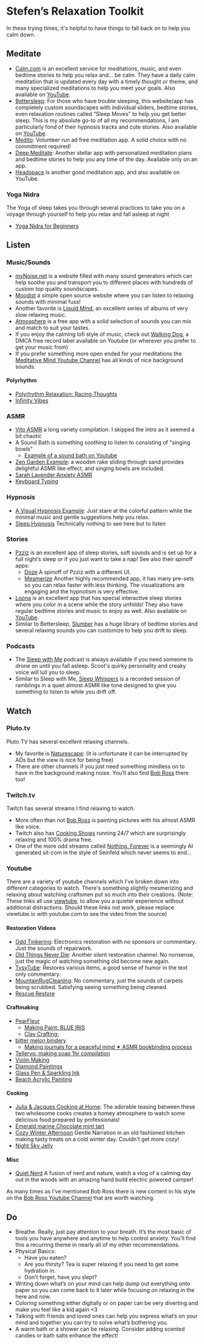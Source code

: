 ﻿# Stefen’s Relaxation Toolkit

In these trying times, it's helpful to have things to fall back on to help you calm down.

## Meditate

- [Calm.com](https://www.calm.com) is an excellent service for meditations, music, and even bedtime stories to help you relax and… be calm. They have a daily calm meditation that is updated every day with a timely thought or theme, and many specialized meditations to help you meet your goals. Also available on [YouTube](https://www.viewtube.io/user/calmdotcom).
- [Bettersleep](http://bettersleep.com/): For those who have trouble sleeping, this website/app has completely custom soundscapes with individual sliders, bedtime stories, even relaxation routines called “Sleep Moves” to help you get better sleep. This is my absolute go-to of all my recommendations, I am particularly fond of their hypnosis tracks and cute stories. Also available on [YouTube](https://www.viewtube.io/user/utopiansounds).
- [Medito](https://meditofoundation.org/medito-app): Volunteer run ad free meditation app. A solid choice with no commitment required!
- [Deep Meditate](https://deepmeditate.com): Another stellar app with personalized meditation plans and bedtime stories to help you any time of the day. Available only on an app.
- [Headspace](https://www.headspace.com) is another good meditation app, and also available on YouTube.

### Yoga Nidra
The Yoga of sleep takes you through several practices to take you on a voyage through yourself to help you relax and fall asleep at night
- [Yoga Nidra for Beginners](https://www.youtube.com/watch?v=zjm-LqavvZo)

## Listen

### Music/Sounds
- [myNoise.net](http://mynoise.net/) is a website filled with many sound generators which can help soothe you and transport you to different places with hundreds of custom top quality soundscapes.
- [Moodist](https://moodist.app/) a simple open source website where you can listen to relaxing sounds with minimal fuss!
- Another favorite is [Liquid Mind](https://www.viewtube.io/channel/UCgogqJdyUFxNWjdD69kyE5Q), an excellent series of albums of very slow relaxing music.
- [Atmosphere](https://peakpocketstudios.com) is a free app with a solid selection of sounds you can mix and match to suit your tastes.
- If you enjoy the calming lofi style of music, check out [Walking Dog](https://www.viewtube.io/c/WalkingDogMusic), a DMCA free record label available on Youtube (or wherever you prefer to get your music from)
- If you prefer something more open ended for your meditations the [Meditative Mind Youtube Channel](https://www.viewtube.io/c/TheMeditativeMind) has all kinds of nice background sounds.
#### Polyrhythm
- [Polyrhythm Relaxation: Racing Thoughts](https://www.viewtube.io/watch?v=ocLD9VbwVKw)
- [Infinity Vibes](https://www.viewtube.io/watch?v=Ep1oB2GYJ0c)

### ASMR
- [Vito ASMR](https://viewtube.io/watch?v=NkKyY3eqll0?t=223&si=DozQfevujQsbso4X) a long variety compilation. I skipped the intro as it seemed a bit chaotic
- A Sound Bath is something soothing to listen to consisting of "singing bowls"
  - [Example of a sound bath on Youtube](https://www.viewtube.io/watch?v=-BlO514Iwvo)
- [Zen Garden Example](https://www.viewtube.io/watch?v=wxflcCxqebU): a wooden rake sliding through sand provides delightful ASMR like effect, and singing bowls are included.
- [Sarah Lavender Anxiety ASMR](https://www.viewtube.io/watch?v=BuTdBAM3rOw)
- [Keyboard Typing](https://www.viewtube.io/watch?v=l4XclA2-FKg)

### Hypnosis
- [A Visual Hypnosis Example](https://www.viewtube.io/watch?v=it5WX2gxXP4): Just stare at the colorful pattern while the minimal music and gentle suggestions help you relax.
- [Sleep Hypnosis](https://www.viewtube.io/watch?v=5_WLGc5K3d0) Technically nothing to see here but to listen

### Stories

- [Pzziz](https://pzizz.com) is an excellent app of sleep stories, soft sounds and is set up for a full night’s sleep or if you just want to take a nap! See also their spinoff apps:
  - [Doze](https://dozeapp.com/) A spinoff of Pzziz with a different UI.
  - [Mesmerize](https://www.mesmerizeapp.com/) Another highly recommended app, it has many pre-sets so you can relax faster with less thinking. The visualizations are engaging and the hypnotism is very effective.
- [Loona](https://loona.app) is an excellent app that has special interactive sleep stories where you color in a scene while the story unfolds! They also have regular bedtime stories and music to enjoy as well. Also available on [YouTube](https://www.viewtube.io/channel/UCvOwxjPkjT8TdGrEP3IsxzA).
- Similar to Bettersleep, [Slumber](https://slumber.fm) has a huge library of bedtime stories and several relaxing sounds you can customize to help you drift to sleep.

### Podcasts

- The [Sleep with Me](https://www.sleepwithmepodcast.com) podcast is always available if you need someone to drone on until you fall asleep. Scoot's quirky personality and creaky voice will lull you to sleep.
- Similar to Sleep with Me, [Sleep Whispers](https://sleepwhispers.com) is a recorded session of ramblings in a quiet almost ASMR like tone designed to give you something to listen to while you drift off.

## Watch

### Pluto.tv 
Pluto TV has several excellent relaxing channels.
- My favorite is [Naturescape](https://pluto.tv/live-tv/naturescape): (it is unfortunate it can be interrupted by ADs but the view is nice for being free)
- There are other channels if you just need something mindless on to have in the background making noise. You’ll also find [Bob Ross](https://pluto.tv/en/live-tv/the-bob-ross-channel) there too!

### Twitch.tv
Twitch has several streams I find relaxing to watch.
- More often than not [Bob Ross](https://www.twitch.tv/bobross) is painting pictures with his almost ASMR like voice.
- Twitch also has [Cooking Shows](https://www.twitch.tv/hungry) running 24/7 which are surprisingly relaxing and 100% drama free.
- One of the more odd streams called [Nothing, Forever](https://www.twitch.tv/watchmeforever) is a seemingly AI generated sit-com in the style of Seinfeld which never seems to end...

### Youtube 
There are a variety of youtube channels which I've broken down into different categories to watch. There's something slightly mesmerizing and relaxing about watching craftsmen put so much into their creations.
(Note: These links all use [viewtube](https://github.com/viewtube/viewtube), to allow you a quieter experience without additional distractions. Should these links not work, please replace viewtube.io with youtube.com to see the video from the source)

#### Restoration Videos
- [Odd Tinkering](https://www.viewtube.io/@OddTinkering): Electronics restoration with no sponsors or commentary. Just the sounds of repairwork.
- [Old Things Never Die](https://www.viewtube.io/@OldThingsNeverDie-): Another silent restoration channel. No nonsense, just the magic of watching something old become new again.
- [TysyTube](https://www.viewtube.io/@TysyTube): Restores various items, a good sense of humor in the text only commentary.
- [MountainRugCleaning](https://www.viewtube.io/@MountainRugCleaning): No commentary, just the sounds of carpets being scrubbed. Satisfying seeing something being cleaned.
- [Rescue Restore](https://www.viewtube.io/@RescueRestore)

#### Craftmaking
- [PearFleur](https://www.viewtube.io/@PearFleur)
  - [Making Paint: BLUE IRIS](https://www.viewtube.io/watch?v=aCKtkvFvXa8)
  - [Clay Crafting:](https://www.viewtube.io/watch?v=5CZMI__cL_A)
- [bitter melon bindery](https://www.viewtube.io/@bittermelonbindery)
  - [Making journals for a peaceful mind ✦ ASMR bookbinding process](https://viewtube.io/watch?v=f8lwRyhKaBM?si=mOnOcTOmube07tNJ)
- [Tellervo: making soap 1hr compilation](https://www.viewtube.io/watch?v=qOly3ET6HkU)
- [Violin Making](https://www.viewtube.io/watch?v=YO5KMZfyKBc)
- [Diamond Paintings](https://www.viewtube.io/watch?v=obUK-udjGRw)
- [Glass Pen & Sparkling Ink](https://www.viewtube.io/watch?v=UTRweceb6b0)
- [Beach Acrylic Painting](https://www.viewtube.io/watch?v=RuSc44URAQ4)

#### Cooking
- [Julia & Jacques Cooking at Home](https://www.viewtube.io/playlist?list=PLCfyaSfs-7cwR_pwMUqdrDN6xtgPxKlAa): The adorable teasing between these two wholesome cooks creates a homey atmosphere to watch some delicious food prepared by professionals!
- [Emerald marine Chocolate mint tart](https://www.viewtube.io/watch?v=TXXjeIF7M7I)
- [Cozy Winter Afternoon](https://viewtube.io/watch?v=qau58jh92vc) Gentle Narration in an old fashioned kitchen making tasty treats on a cold winter day. Couldn't get more cozy!
- [Night Sky Jelly](https://www.viewtube.io/watch?v=YHwzPIJh5FM)

#### Misc
- [Quiet Nerd](https://viewtube.io/watch?v=Dxl2gpsiRws?si=-gBeqZ7pR2CCFN1w) A fusion of nerd and nature, watch a vlog of a calming day out in the woods with an amazing hand build electric powered camper!

As many times as I've mentioned Bob Ross there is new content in his style on the [Bob Ross Youtube Channel](https://www.viewtube.io/@bobross_thejoyofpainting) that are worth watching. 

## Do

- Breathe. Really, just pay attention to your breath. It’s the most basic of tools you have anywhere and anytime to help control anxiety. You’ll find this a recurring theme in nearly all of my other recommendations.
- Physical Basics: 
  - Have you eaten? 
  - Are you thirsty? Tea is super relaxing if you need to get some hydration in. 
  - Don't forget, have you slept?
- Writing down what’s on your mind can help dump out everything onto paper so you can come back to it later while focusing on relaxing in the here and now.
- Coloring something either digitally or on paper can be very diverting and make you feel like a kid again <3
- Talking with friends and loved ones can help you express what’s on your mind and together you can try to solve what’s bothering you.
- A warm bath or a shower can be relaxing. Consider adding scented candles or bath salts enhance the effect!
